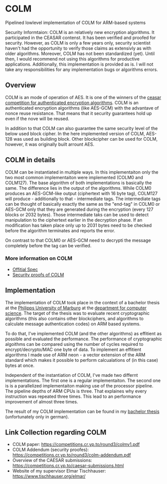 # COLM
Pipelined lowlevel implementation of COLM for ARM-based systems

Security Informtaion:
COLM is an relatively new encryption algorithms. It participated in the CEASAR contenst. It has been verified and proofed for security.
However, as COLM is only a few years only, security scientist haven't had the opportunity to verify those claims as extensivly as with older algorithms. Moreover, COLM has not been standardized (yet). Until then, I would recommend not using this algorithms for productive applications.
Additionally, this implementation is provided as is. I will not take any responsibilities for any implementation bugs or algorithms errors.

## Overview
COLM is an mode of operation of AES. It is one of the winners of the [ceasar competition for authenticated encryption algorithms](https://competitions.cr.yp.to/caesar.html).
COLM is an authenticated encryption algorithms (like AES-GCM) with the advantave of nonce reuse resistance. That means that it security guarantees hold up even if the nove will be reused.

In addition to that COLM can also guarantee the same security level of the below used block cipher. In the here implemented version of COLM, AES-128 was used as building block. Other blockcipher can be used for COLM, however, it was originally built arrount AES.

## COLM in details
COLM can be instantiated in multiple ways. In this implementaiton only the two most common implementaiton were implemented (COLM0 and COLM127).
The base algorithm of both implementations is basically the same. The difference lies in the output of the algorithms.
While COLM0 produces an AES-GCM-like output (ciphertext with 16 byte tag), COLM127 will produce - additionally to that - intermediate tags.
The intermediate tags can be thought of basically exactly the same as the "end-tag" in COLM0 or AES-GCM only that they are generated during the encryption (every 127 blocks or 2032 bytes).
Those intermediate taks can be used to detect manipulation to the ciphertext earlier in the decryption phase. If an modification has taken place only up to 2031 bytes need to be checked before the algorithm terminates and reports the error.

On contrast to that COLM0 or AES-GCM need to decrypti the message completely before the tag can be verified.

### More information on COLM
- [Offitial Spec](https://competitions.cr.yp.to/round3/colmv1.pdf)
- [Security proofs of COLM](https://competitions.cr.yp.to/round3/colm-addendum.pdf)


## Implementation
The implementation of COLM took place in the context of a bachelor thesis at the [Philipps University of Marburg](https://uni-marburg.de) at the [department for computer science](https://www.uni-marburg.de/de/fb12). The target of the thesis was to evaluate recent cryptographic algorithms (this also contains other blockciphers, and algorithms to calculate message authentication codes) on ARM based systems.

To do that, I've implemented COLM (and the other algorithms) as effitient as possible and evaluated the performance. The performance of cryptographic algoithms can be compared using the number of cycles required to encrypt/decrypto/MAC one byte of data.
To implement an effitient algorithms I made use of ARM neon - a vector extension of the ARM  standard which makes it possible to perform calcualations of (in this case) bytes at once.

Independent of the instantiation of COLM, I've made two differnt implementations. The first one is a regular implementaiton. The second one is is a parallelized implementaiton making use of the processor pipeline. The pipeline depths of ARM CPUs is three. That explaines why every instruction was repeated three times. This lead to an performance improvement of almost three times.

The result of my COLM implementation can be found in my [bachelor thesis](Thesis.pdf) (unfortunately only in german).

## Link Collection regarding COLM
- COLM paper: https://competitions.cr.yp.to/round3/colmv1.pdf
- COLM Addendum (security proofes): https://competitions.cr.yp.to/round3/colm-addendum.pdf
- Overview of the CAESAR submissions: https://competitions.cr.yp.to/caesar-submissions.html
- Website of my supervisor Elmar Tischhauser: https://www.tischhauser.org/elmar/ 
